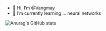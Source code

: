 - 👋 Hi, I’m @Vangmay
- 🌱 I’m currently learning ... neural networks


![Anurag's GitHub stats](https://github-readme-stats.vercel.app/api?username=Vangmay&show_icons=true&theme=tokyonight)
